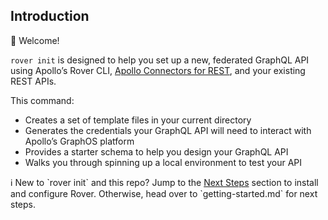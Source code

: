 ## Introduction

👋 Welcome\!

`rover init` is designed to help you set up a new, federated GraphQL API using Apollo’s Rover CLI, [Apollo Connectors for REST](https://www.apollographql.com/docs/graphos/schema-design/connectors), and your existing REST APIs.

This command:

* Creates a set of template files in your current directory
* Generates the credentials your GraphQL API will need to interact with Apollo’s GraphOS platform
* Provides a starter schema to help you design your GraphQL API
* Walks you through spinning up a local environment to test your API

ℹ️ New to \`rover init\` and this repo? Jump to the [Next Steps](?tab=t.0#heading=h.ajx7mu1cuq8h) section to install and configure Rover. Otherwise, head over to \`getting-started.md\` for next steps.
